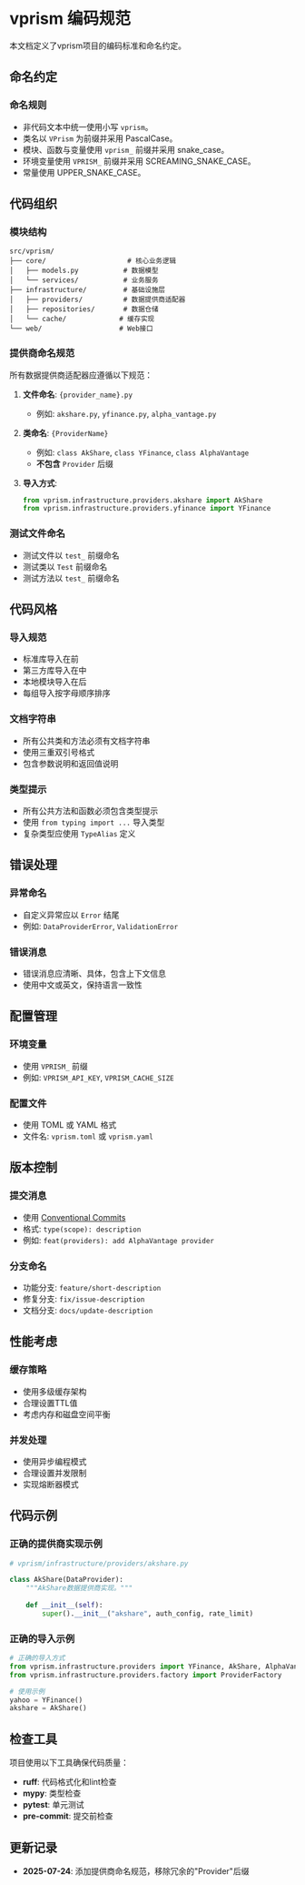 # vprism 编码规范

本文档定义了vprism项目的编码标准和命名约定。

## 命名约定

### 命名规则

- 非代码文本中统一使用小写 `vprism`。
- 类名以 `VPrism` 为前缀并采用 PascalCase。
- 模块、函数与变量使用 `vprism_` 前缀并采用 snake_case。
- 环境变量使用 `VPRISM_` 前缀并采用 SCREAMING_SNAKE_CASE。
- 常量使用 UPPER_SNAKE_CASE。

## 代码组织

### 模块结构
```
src/vprism/
├── core/                    # 核心业务逻辑
│   ├── models.py           # 数据模型
│   └── services/           # 业务服务
├── infrastructure/         # 基础设施层
│   ├── providers/          # 数据提供商适配器
│   ├── repositories/       # 数据仓储
│   └── cache/             # 缓存实现
└── web/                   # Web接口
```

### 提供商命名规范
所有数据提供商适配器应遵循以下规范：

1. **文件命名**: `{provider_name}.py`
   - 例如: `akshare.py`, `yfinance.py`, `alpha_vantage.py`

2. **类命名**: `{ProviderName}`
   - 例如: `class AkShare`, `class YFinance`, `class AlphaVantage`
   - **不包含** `Provider` 后缀

3. **导入方式**:
   ```python
   from vprism.infrastructure.providers.akshare import AkShare
   from vprism.infrastructure.providers.yfinance import YFinance
   ```

### 测试文件命名
- 测试文件以 `test_` 前缀命名
- 测试类以 `Test` 前缀命名
- 测试方法以 `test_` 前缀命名

## 代码风格

### 导入规范
- 标准库导入在前
- 第三方库导入在中
- 本地模块导入在后
- 每组导入按字母顺序排序

### 文档字符串
- 所有公共类和方法必须有文档字符串
- 使用三重双引号格式
- 包含参数说明和返回值说明

### 类型提示
- 所有公共方法和函数必须包含类型提示
- 使用 `from typing import ...` 导入类型
- 复杂类型应使用 `TypeAlias` 定义

## 错误处理

### 异常命名
- 自定义异常应以 `Error` 结尾
- 例如: `DataProviderError`, `ValidationError`

### 错误消息
- 错误消息应清晰、具体，包含上下文信息
- 使用中文或英文，保持语言一致性

## 配置管理

### 环境变量
- 使用 `VPRISM_` 前缀
- 例如: `VPRISM_API_KEY`, `VPRISM_CACHE_SIZE`

### 配置文件
- 使用 TOML 或 YAML 格式
- 文件名: `vprism.toml` 或 `vprism.yaml`

## 版本控制

### 提交消息
- 使用 [Conventional Commits](https://www.conventionalcommits.org/)
- 格式: `type(scope): description`
- 例如: `feat(providers): add AlphaVantage provider`

### 分支命名
- 功能分支: `feature/short-description`
- 修复分支: `fix/issue-description`
- 文档分支: `docs/update-description`

## 性能考虑

### 缓存策略
- 使用多级缓存架构
- 合理设置TTL值
- 考虑内存和磁盘空间平衡

### 并发处理
- 使用异步编程模式
- 合理设置并发限制
- 实现熔断器模式

## 代码示例

### 正确的提供商实现示例
```python
# vprism/infrastructure/providers/akshare.py

class AkShare(DataProvider):
    """AkShare数据提供商实现。"""
    
    def __init__(self):
        super().__init__("akshare", auth_config, rate_limit)
```

### 正确的导入示例
```python
# 正确的导入方式
from vprism.infrastructure.providers import YFinance, AkShare, AlphaVantage
from vprism.infrastructure.providers.factory import ProviderFactory

# 使用示例
yahoo = YFinance()
akshare = AkShare()
```

## 检查工具

项目使用以下工具确保代码质量：
- **ruff**: 代码格式化和lint检查
- **mypy**: 类型检查
- **pytest**: 单元测试
- **pre-commit**: 提交前检查

## 更新记录

- **2025-07-24**: 添加提供商命名规范，移除冗余的"Provider"后缀